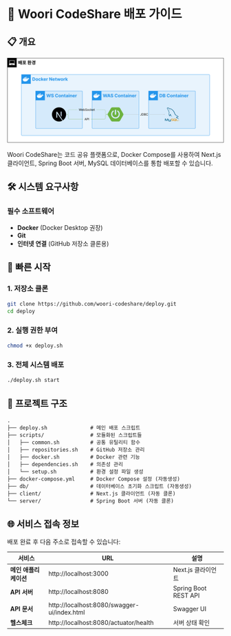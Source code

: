 # 🚀 Woori CodeShare 배포 가이드

## 📋 개요

![배포 아키텍처](./img/deploy_environment.png)

Woori CodeShare는 코드 공유 플랫폼으로, Docker Compose를 사용하여 Next.js 클라이언트, Spring Boot 서버, MySQL 데이터베이스를 통합 배포할 수 있습니다.

## 🛠️ 시스템 요구사항

### 필수 소프트웨어

- **Docker** (Docker Desktop 권장)
- **Git**
- **인터넷 연결** (GitHub 저장소 클론용)

## 🚀 빠른 시작

### 1. 저장소 클론

```bash
git clone https://github.com/woori-codeshare/deploy.git
cd deploy
```

### 2. 실행 권한 부여

```bash
chmod +x deploy.sh
```

### 3. 전체 시스템 배포

```bash
./deploy.sh start
```

## 📂 프로젝트 구조

```
.
├── deploy.sh              # 메인 배포 스크립트
├── scripts/               # 모듈화된 스크립트들
│   ├── common.sh          # 공통 유틸리티 함수
│   ├── repositories.sh    # GitHub 저장소 관리
│   ├── docker.sh          # Docker 관련 기능
│   ├── dependencies.sh    # 의존성 관리
│   └── setup.sh           # 환경 설정 파일 생성
├── docker-compose.yml     # Docker Compose 설정 (자동생성)
├── db/                    # 데이터베이스 초기화 스크립트 (자동생성)
├── client/                # Next.js 클라이언트 (자동 클론)
└── server/                # Spring Boot 서버 (자동 클론)
```

## 🌐 서비스 접속 정보

배포 완료 후 다음 주소로 접속할 수 있습니다:

| 서비스                | URL                                         | 설명                 |
| --------------------- | ------------------------------------------- | -------------------- |
| **메인 애플리케이션** | http://localhost:3000                       | Next.js 클라이언트   |
| **API 서버**          | http://localhost:8080                       | Spring Boot REST API |
| **API 문서**          | http://localhost:8080/swagger-ui/index.html | Swagger UI           |
| **헬스체크**          | http://localhost:8080/actuator/health       | 서버 상태 확인       |
